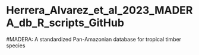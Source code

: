 # Herrera_Alvarez_et_al_2023_MADERA_db_R_scripts_GitHub
 
#MADERA: A standardized Pan-Amazonian database for tropical timber species  